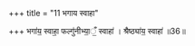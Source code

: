 +++
title = "11 भगाय स्वाहा"

+++
भगा॑य॒ स्वाहा॒ फल्गु॑नीभ्या॒ँ॒ स्वाहा॑ । श्रैष्ठ्या॑य॒ स्वाहा॑ ॥36॥